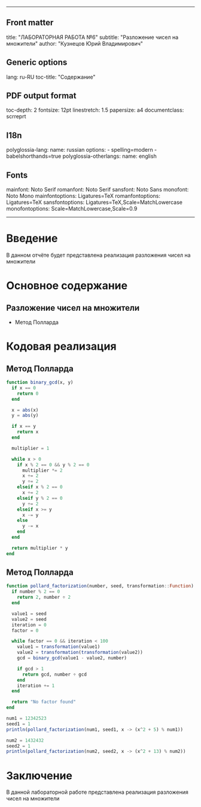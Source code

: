 
---
## Front matter
title: "ЛАБОРАТОРНАЯ РАБОТА №6"
subtitle: "Разложение чисел на множители"
author: "Кузнецов Юрий Владимирович"

## Generic options
lang: ru-RU
toc-title: "Содержание"

## PDF output format
toc-depth: 2
fontsize: 12pt
linestretch: 1.5
papersize: a4
documentclass: scrreprt

## I18n
polyglossia-lang:
  name: russian
  options:
    - spelling=modern
    - babelshorthands=true
polyglossia-otherlangs:
  name: english

## Fonts
mainfont: Noto Serif
romanfont: Noto Serif
sansfont: Noto Sans
monofont: Noto Mono
mainfontoptions: Ligatures=TeX
romanfontoptions: Ligatures=TeX
sansfontoptions: Ligatures=TeX,Scale=MatchLowercase
monofontoptions: Scale=MatchLowercase,Scale=0.9

---

# Введение

В данном отчёте будет представлена реализация разложения чисел на множители

# Основное содержание

## Разложение чисел на множители

- Метод Полларда

# Кодовая реализация

## Метод Полларда

```julia
function binary_gcd(x, y)
  if x == 0
    return 0
  end

  x = abs(x)
  y = abs(y)

  if x == y
    return x
  end

  multiplier = 1

  while x > 0
    if x % 2 == 0 && y % 2 == 0
      multiplier *= 2
      x ÷= 2
      y ÷= 2
    elseif x % 2 == 0
      x ÷= 2
    elseif y % 2 == 0
      y ÷= 2
    elseif x >= y
      x -= y
    else
      y -= x
    end
  end

  return multiplier * y
end
```

## Метод Полларда

```julia
function pollard_factorization(number, seed, transformation::Function)
  if number % 2 == 0
    return 2, number ÷ 2
  end

  value1 = seed
  value2 = seed
  iteration = 0
  factor = 0

  while factor == 0 && iteration < 100
    value1 = transformation(value1)
    value2 = transformation(transformation(value2))
    gcd = binary_gcd(value1 - value2, number)

    if gcd > 1
      return gcd, number ÷ gcd
    end
    iteration += 1
  end

  return "No factor found"
end

num1 = 12342523
seed1 = 1
println(pollard_factorization(num1, seed1, x -> (x^2 + 5) % num1))

num2 = 1432432
seed2 = 1
println(pollard_factorization(num2, seed2, x -> (x^2 + 13) % num2))
```

# Заключение

В данной лабораторной работе представлена реализация разложения чисел на множители
